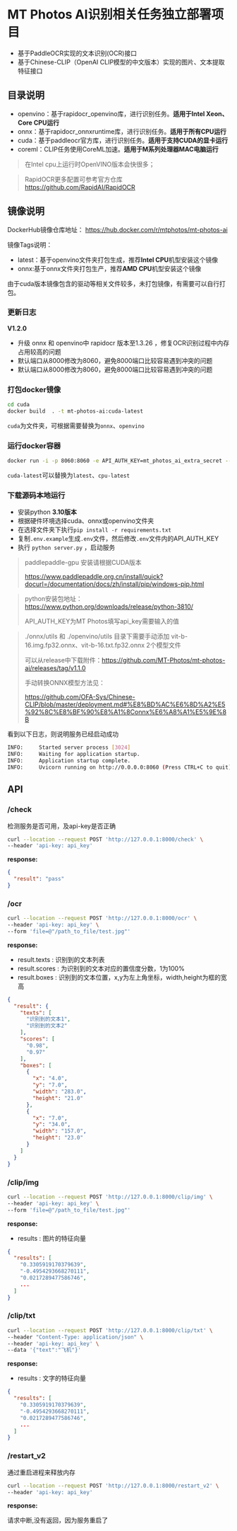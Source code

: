 # MT Photos AI识别相关任务独立部署项目

- 基于PaddleOCR实现的文本识别(OCR)接口
- 基于Chinese-CLIP（OpenAI CLIP模型的中文版本）实现的图片、文本提取特征接口

## 目录说明

- openvino：基于rapidocr_openvino库，进行识别任务。**适用于Intel Xeon、Core CPU运行**
- onnx：基于rapidocr_onnxruntime库，进行识别任务。**适用于所有CPU运行**
- cuda：基于paddleocr官方库，进行识别任务。**适用于支持CUDA的显卡运行**
- coreml：CLIP任务使用CoreML加速。**适用于M系列处理器MAC电脑运行**
  
> 在Intel cpu上运行时OpenVINO版本会快很多；

>RapidOCR更多配置可参考官方仓库 https://github.com/RapidAI/RapidOCR

## 镜像说明

DockerHub镜像仓库地址：
https://hub.docker.com/r/mtphotos/mt-photos-ai

镜像Tags说明：

- latest：基于openvino文件夹打包生成，推荐**Intel CPU**机型安装这个镜像
- onnx:基于onnx文件夹打包生产，推荐**AMD CPU**机型安装这个镜像

由于cuda版本镜像包含的驱动等相关文件较多，未打包镜像，有需要可以自行打包。

### 更新日志

**V1.2.0**

 - 升级 onnx 和 openvino中 rapidocr 版本至1.3.26 ，修复OCR识别过程中内存占用较高的问题
 - 默认端口从8000修改为8060，避免8000端口比较容易遇到冲突的问题
 - 默认端口从8000修改为8060，避免8000端口比较容易遇到冲突的问题


### 打包docker镜像

```bash
cd cuda
docker build  . -t mt-photos-ai:cuda-latest
```
`cuda`为文件夹，可根据需要替换为`onnx`、`openvino`

### 运行docker容器

```bash
docker run -i -p 8060:8060 -e API_AUTH_KEY=mt_photos_ai_extra_secret --name mt-photos-ai --gpus all --restart="unless-stopped" mt-photos-ai:cuda-latest
```
`cuda-latest`可以替换为`latest`、`cpu-latest`


### 下载源码本地运行

- 安装python **3.10版本**
- 根据硬件环境选择cuda、onnx或openvino文件夹
- 在选择文件夹下执行`pip install -r requirements.txt`
- 复制`.env.example`生成`.env`文件，然后修改`.env`文件内的API_AUTH_KEY
- 执行 `python server.py` ，启动服务

> paddlepaddle-gpu 安装请根据CUDA版本 
> 
> https://www.paddlepaddle.org.cn/install/quick?docurl=/documentation/docs/zh/install/pip/windows-pip.html

> python安装包地址： https://www.python.org/downloads/release/python-3810/
> 
> API_AUTH_KEY为MT Photos填写api_key需要输入的值

> ./onnx/utils 和 ./openvino/utils 目录下需要手动添加 vit-b-16.img.fp32.onnx、vit-b-16.txt.fp32.onnx 2个模型文件
>
> 可以从release中下载附件：https://github.com/MT-Photos/mt-photos-ai/releases/tag/v1.1.0
>
> 手动转换ONNX模型方法见：
>
> https://github.com/OFA-Sys/Chinese-CLIP/blob/master/deployment.md#%E8%BD%AC%E6%8D%A2%E5%92%8C%E8%BF%90%E8%A1%8Connx%E6%A8%A1%E5%9E%8B


看到以下日志，则说明服务已经启动成功
```bash
INFO:     Started server process [3024]
INFO:     Waiting for application startup.
INFO:     Application startup complete.
INFO:     Uvicorn running on http://0.0.0.0:8060 (Press CTRL+C to quit)
```


## API

### /check

检测服务是否可用，及api-key是否正确

```bash
curl --location --request POST 'http://127.0.0.1:8000/check' \
--header 'api-key: api_key'
```

**response:**

```json
{
  "result": "pass"
}
```

### /ocr

```bash
curl --location --request POST 'http://127.0.0.1:8000/ocr' \
--header 'api-key: api_key' \
--form 'file=@"/path_to_file/test.jpg"'
```

**response:**

- result.texts : 识别到的文本列表
- result.scores : 为识别到的文本对应的置信度分数，1为100%
- result.boxes : 识别到的文本位置，x,y为左上角坐标，width,height为框的宽高

```json
{
  "result": {
    "texts": [
      "识别到的文本1",
      "识别到的文本2"
    ],
    "scores": [
      "0.98",
      "0.97"
    ],
    "boxes": [
      {
        "x": "4.0",
        "y": "7.0",
        "width": "283.0",
        "height": "21.0"
      },
      {
        "x": "7.0",
        "y": "34.0",
        "width": "157.0",
        "height": "23.0"
      }
    ]
  }
}
```


### /clip/img

```bash
curl --location --request POST 'http://127.0.0.1:8000/clip/img' \
--header 'api-key: api_key' \
--form 'file=@"/path_to_file/test.jpg"'
```

**response:**

- results : 图片的特征向量

```json
{
  "results": [
    "0.3305919170379639",
    "-0.4954293668270111",
    "0.0217289477586746",
    ...
  ]
}
```

### /clip/txt

```bash
curl --location --request POST 'http://127.0.0.1:8000/clip/txt' \
--header "Content-Type: application/json" \
--header 'api-key: api_key' \
--data '{"text":"飞机"}'
```

**response:**

- results : 文字的特征向量

```json
{
  "results": [
    "0.3305919170379639",
    "-0.4954293668270111",
    "0.0217289477586746",
    ...
  ]
}
```

### /restart_v2

通过重启进程来释放内存

```bash
curl --location --request POST 'http://127.0.0.1:8000/restart_v2' \
--header 'api-key: api_key'
```

**response:**

请求中断,没有返回，因为服务重启了
